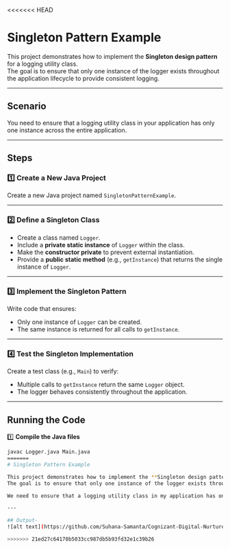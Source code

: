 <<<<<<< HEAD
# Singleton Pattern Example

This project demonstrates how to implement the **Singleton design pattern** for a logging utility class.  
The goal is to ensure that only one instance of the logger exists throughout the application lifecycle to provide consistent logging.

---

## Scenario

You need to ensure that a logging utility class in your application has only one instance across the entire application.

---

## Steps

### 1️⃣ Create a New Java Project
Create a new Java project named `SingletonPatternExample`.

---

### 2️⃣ Define a Singleton Class
- Create a class named `Logger`.
- Include a **private static instance** of `Logger` within the class.
- Make the **constructor private** to prevent external instantiation.
- Provide a **public static method** (e.g., `getInstance`) that returns the single instance of `Logger`.

---

### 3️⃣ Implement the Singleton Pattern
Write code that ensures:
- Only one instance of `Logger` can be created.
- The same instance is returned for all calls to `getInstance`.

---

### 4️⃣ Test the Singleton Implementation
Create a test class (e.g., `Main`) to verify:
- Multiple calls to `getInstance` return the same `Logger` object.
- The logger behaves consistently throughout the application.

---

## Running the Code

1️⃣ **Compile the Java files**
```bash
javac Logger.java Main.java
=======
# Singleton Pattern Example

This project demonstrates how to implement the **Singleton design pattern** for a logging utility class.  
The goal is to ensure that only one instance of the logger exists throughout the application lifecycle to provide consistent logging.

We need to ensure that a logging utility class in my application has only one instance across the entire application.

---

## Output- 
![alt text](https://github.com/Suhana-Samanta/Cognizant-Digital-Nurture-4.0-JavaFSE-SupersetID-6403192-/blob/b2761a826c6c2aa19e7e6b412daef134ba417157/Week_1/Design%20and%20Pattern/Singleton%20Pattern%20Example/Output/output1.png)

>>>>>>> 21ed27c64170b5033cc987db5b93fd32e1c39b26
